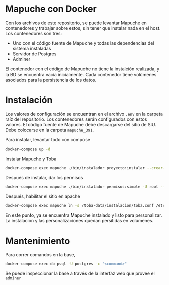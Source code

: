 # Mapuche con Docker
Con los archivos de este repositorio, se puede levantar Mapuche en contenedores y trabajar sobre estos, sin tener que instalar nada en el host. Los contenedores son tres:

* Uno con el código fuente de Mapuche y todas las dependencias del sistema instaladas
* Servidor de Postgres
* Adminer

El contenedor con el código de Mapuche no tiene la instalción realizada, y la BD se encuentra vacía inicialmente. Cada contenedor tiene volúmenes asociados para la persistencia de los datos.

# Instalación
Los valores de configuración se encuentran en el archivo `.env` en la carpeta raíz del repositorio. Los contenedores serán configurados con estos valores.
El código fuente de Mapuche debe descargarse del sitio de SIU. Debe colocarse en la carpeta `mapuche_391`.

Para instalar, levantar todo con compose

```bash
docker-compose up -d
```

Instalar Mapuche y Toba

```bash
docker-compose exec mapuche ./bin/instalador proyecto:instalar --crear-db --no-interaction --sin-mantenimiento
```

Después de instalar, dar los permisos

```bash
docker-compose exec mapuche ./bin/instalador permisos:simple -U root --no-interaction
```

Después, habilitar el sitio en apache

```bash
docker-compose exec mapuche ln -s /toba-data/instalacion/toba.conf /etc/apache2/sites-enabled/mapuche.conf && service apache2 reload
```

En este punto, ya se encuentra Mapuche instalado y listo para personalizar. La instalación y las personalizaciones quedan persitidas en volúmenes.

# Mantenimiento
Para correr comandos en la base,

```bash
docker-compose exec db psql -U postgres -c "<command>"
```

Se puede inspeccionar la base a través de la interfaz web que provee el `adminer`

